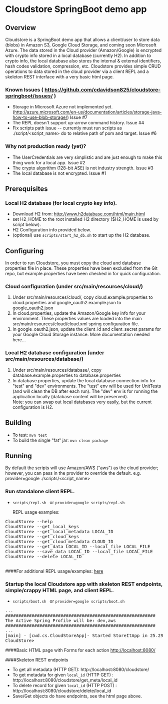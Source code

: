 # Cloudstore SpringBoot demo app

## Overview
Cloudstore is a SpringBoot demo app that allows a client/user to store data (blobs) in Amazon S3, Google Cloud Storage, and coming soon Microsoft Azure.  The data stored in the Cloud provider (Amazon/Google) is encrypted with crypto info stored in a local database (currently H2).  In addition to crypto info, the local database also stores the internal & external identifiers, hash codes validation, compression, etc. Cloudstore provides simple CRUD operations to data stored in the cloud provider via a client REPL and a skeleton REST interface with a very basic html page.

### Known Issues ( https://github.com/cdavidson825/cloudstore-springboot/issues/ )
* Storage in Microsoft Azure not implemented yet. (http://azure.microsoft.com/en-us/documentation/articles/storage-java-how-to-use-blob-storage/) Issue #7
* The REPL doesn't support up-arrow command history.  Issue #4
* Fix scripts path issue -- currently must run scripts as ./script/<script_name> do to relative path of pom and target. Issue #6

### Why not production ready (yet)?
* The UserCredentials are very simplistic and are just enough to make this thing work for a local app. Issue #2
* The crypto algorithm (128-bit ASE) is not industry strength. Issue #3
* The local database is not encrypted.  Issue #1

## Prerequisites
### Local H2 database (for local crypto key info).
* Download H2 from: http://www.h2database.com/html/main.html
* set H2_HOME to the root installed H2 directory ($H2_HOME is used by script below).
* H2 Configuration info provided below. 
* (optional) use `scripts/start_h2_db.sh` to start up the H2 database.

## Configuring 
In order to run Cloudstore, you must copy the cloud and database properties file in place.  These properties have been excluded from the Git repo, but example.properties have been checked in for quick configuration.
### Cloud configuration (under src/main/resources/cloud/)
1. Under src/main/resources/cloud/, copy cloud.example.properties to cloud.properties and google_oauth2.example.json to google_oauth2.json
2. In cloud.properties, update the Amazon/Google key info for your environment.  These properties values are loaded into the main src/main/resources/cloud/cloud.xml spring configuration file.
3. In google_oauth2.json, update the client_id and client_secret params for your Google Cloud Storage instance.  More documentation needed here...

### Local H2 database configuration (under src/main/resources/database/)
1. Under src/main/resources/database/, copy database.example.properties to database.properties
2. In database.properties, update the local database connection info for "test" and "dev" environments.  The "test" env will be used for UnitTests (and will clean the DB after each run).  The "dev" env is for running the application locally (database content will be preserved).  
Note: you can swap out local databases very easily, but the current configuration is H2.

## Building
* To test: `mvn test`
* To build the single "fat" jar: `mvn clean package`

## Running

By default the scripts will use Amazon/AWS ("aws") as the cloud provider; however, you can pass in the provider to override the default.  e.g. provider=google ./scripts/<script_name>

### Run standalone client REPL.
* `scripts/repl.sh `  or `provider=google scripts/repl.sh`  <p/>
REPL usage examples:
<pre>
CloudStore> --help 
CloudStore> --get_local_keys 
CloudStore> --get_local_metadata LOCAL_ID
CloudStore> --get_cloud_keys 
CloudStore> --get_cloud_metadata CLOUD_ID
CloudStore> --get_data LOCAL_ID --local_file LOCAL_FILE
CloudStore> --save_data LOCAL_ID --local_file LOCAL_FILE
CloudStore> --delete LOCAL_ID
 </pre>
 
####For additional REPL usage/examples: [here](docs/repl_usage.md) 

### Startup the local Cloudstore app with skeleton REST endpoints, simple/crappy HTML page, and client REPL.
* `scripts/boot.sh ` or `provider=google scripts/boot.sh`
<pre>
...
#########################################################
The Active Spring Profile will be: dev,aws
#########################################################
...
[main] - [cwd.cs.CloudStoreApp]- Started StoreItApp in 25.299 seconds (JVM running for 25.552)
CloudStore>
</pre>

####Basic HTML page with Forms for each action
[http://localhost:8080/](http://localhost:8080/)

####Skeleton REST endpoints
* To get all metadata (HTTP GET): http://localhost:8080/cloudstore/
* To get metadata for given `local_id` (HTTP GET) : http://localhost:8080/cloudstore/get_meta/local_id
* To delete record for given `local_id` (HTTP POST) : http://localhost:8080/cloudstore/delete/local_id
* Save/Get objects do have endpoints, see the html page above.

